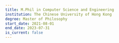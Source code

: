 ```yaml
---
title: M.Phil in Computer Science and Engineering
institution: The Chinese University of Hong Kong
degree: Master of Philosophy
start_date: 2021-08-01
end_date: 2023-07-31
is_current: false
---
```

